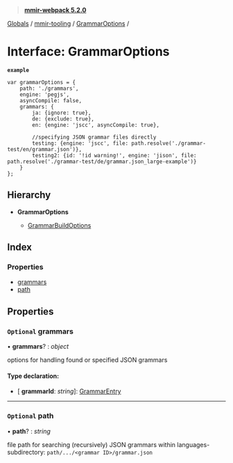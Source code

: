 > **[mmir-webpack 5.2.0](../README.md)**

[Globals](../README.md) / [mmir-tooling](../modules/mmir_tooling.md) / [GrammarOptions](mmir_tooling.grammaroptions.md) /

# Interface: GrammarOptions

**`example`** 
```
var grammarOptions = {
	path: './grammars',
	engine: 'pegjs',
	asyncCompile: false,
	grammars: {
		ja: {ignore: true},
		de: {exclude: true},
		en: {engine: 'jscc', asyncCompile: true},

		//specifying JSON grammar files directly
		testing: {engine: 'jscc', file: path.resolve('./grammar-test/en/grammar.json')},
		testing2: {id: '!id warning!', engine: 'jison', file: path.resolve('./grammar-test/de/grammar.json_large-example')}
	}
};
```

## Hierarchy

* **GrammarOptions**

  * [GrammarBuildOptions](mmir_tooling.grammarbuildoptions.md)

## Index

### Properties

* [grammars](mmir_tooling.grammaroptions.md#optional-grammars)
* [path](mmir_tooling.grammaroptions.md#optional-path)

## Properties

### `Optional` grammars

• **grammars**? : *object*

options for handling found or specified JSON grammars

#### Type declaration:

* \[ **grammarId**: *string*\]: [GrammarEntry](mmir_tooling.grammarentry.md)

___

### `Optional` path

• **path**? : *string*

file path for searching (recursively) JSON grammars within languages-subdirectory:
`path/.../<grammar ID>/grammar.json`